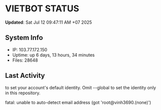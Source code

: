 # VIETBOT STATUS
**Updated**: Sat Jul 12 09:47:11 AM +07 2025

## System Info
- IP: 103.77.172.150
- Uptime: up 6 days, 13 hours, 34 minutes
- Files: 28648

## Last Activity

to set your account's default identity.
Omit --global to set the identity only in this repository.

fatal: unable to auto-detect email address (got 'root@vinh3690.(none)')
